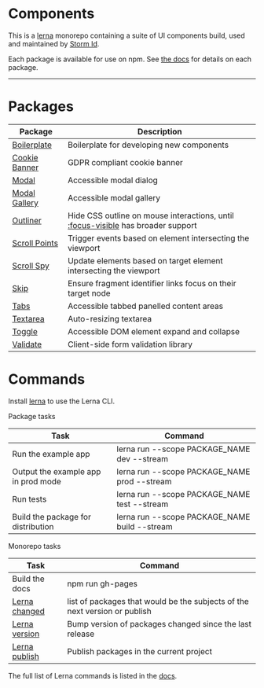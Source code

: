 # Components

This is a [lerna](https://lerna.js.org/) monorepo containing a suite of UI components build, used and maintained by [Storm Id](https://stormid.com).

Each package is available for use on npm. See [the docs](https://stormid.github.io/components/) for details on each package.

---

# Packages

| Package                                   | Description                                                                                                                                         |
| ----------------------------------------- | --------------------------------------------------------------------------------------------------------------------------------------------------- |
| [Boilerplate](./packages/boilerplate)     | Boilerplate for developing new components                                                                                                           |
| [Cookie Banner](./packages/cookie-banner) | GDPR compliant cookie banner                                                                                                                        |
| [Modal](./packages/modal)                 | Accessible modal dialog                                                                                                                             |
| [Modal Gallery](./packages/modal-gallery) | Accessible modal gallery                                                                                                                            |
| [Outliner](./packages/outliner)           | Hide CSS outline on mouse interactions, until [:focus-visible](https://developer.mozilla.org/en-US/docs/Web/CSS/:focus-visible) has broader support |
| [Scroll Points](./packages/scroll-points) | Trigger events based on element intersecting the viewport                                                                                           |
| [Scroll Spy](./packages/scroll-spy)       | Update elements based on target element intersecting the viewport                                                                                   |
| [Skip](./packages/skip)                   | Ensure fragment identifier links focus on their target node                                                                                         |
| [Tabs](./packages/tabs)                   | Accessible tabbed panelled content areas                                                                                                            |
| [Textarea](./packages/textarea)           | Auto-resizing textarea                                                                                                                              |
| [Toggle](./packages/toggle)               | Accessible DOM element expand and collapse                                                                                                          |
| [Validate](./packages/validate)           | Client-side form validation library                                                                                                                 |

# Commands

Install [lerna](https://www.npmjs.com/package/lerna) to use the Lerna CLI.

Package tasks

| Task                                | Command                                       |
| ----------------------------------- | --------------------------------------------- |
| Run the example app                 | lerna run --scope PACKAGE_NAME dev --stream   |
| Output the example app in prod mode | lerna run --scope PACKAGE_NAME prod --stream  |
| Run tests                           | lerna run --scope PACKAGE_NAME test --stream  |
| Build the package for distribution  | lerna run --scope PACKAGE_NAME build --stream |

Monorepo tasks

| Task                                                                                | Command                                                                    |
| ----------------------------------------------------------------------------------- | -------------------------------------------------------------------------- |
| Build the docs                                                                      | npm run gh-pages                                                           |
| [Lerna changed](https://github.com/lerna/lerna/tree/master/commands/changed#readme) | list of packages that would be the subjects of the next version or publish |
| [Lerna version](https://github.com/lerna/lerna/tree/master/commands/version#readme) | Bump version of packages changed since the last release                    |
| [Lerna publish](https://github.com/lerna/lerna/tree/master/commands/publish#readme) | Publish packages in the current project                                    |

The full list of Lerna commands is listed in the [docs](https://github.com/lerna/lerna#readme).

